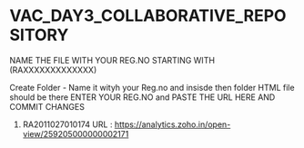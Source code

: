 # VAC_DAY3_COLLABORATIVE_REPOSITORY
NAME THE FILE WITH YOUR REG.NO STARTING WITH (RAXXXXXXXXXXXXX)

Create Folder - Name it wityh your Reg.no and insisde then folder HTML file should be there
   ENTER YOUR REG.NO and
   PASTE THE URL HERE AND COMMIT CHANGES
   
  1) RA2011027010174
     URL : https://analytics.zoho.in/open-view/259205000000002171
